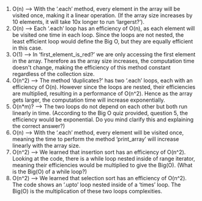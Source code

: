 1. O(n) —> With the ‘.each’ method, every element in the array will be visited once, making it a linear operation. (If the array size increases by 10 elements, it will take 10x longer to run ‘largerst?’).
2. O(n) —> Each ‘.each’ loop has an efficiency of O(n), as each element will be visited one time in each loop. Since the loops are not nested, the least efficient loop would define the Big O, but they are equally efficient in this case.
3. O(1) —> In ‘first_element_is_red?’ we are only accessing the first element in the array. Therefore as the array size increases, the computation time doesn't change, making the efficiency of this method constant regardless of the collection size. 
4. O(n^2) —> The method ‘duplicates?’ has two ‘.each’ loops, each with an efficiency of O(n). However since the loops are nested, their efficiencies are multiplied, resulting in a performance of O(n^2). Hence as the array gets larger, the computation time will increase exponentially. 
5. O(n*m)? —> The two loops do not depend on each other but both run linearly in time. (According to the Big O quiz provided, question 5, the efficiency would be exponential. Do you mind clarify this and explaining the correct answer?)
6. O(n) —> With the ‘.each’ method, every element will be visited once, meaning the time to perform the method ‘print_array’ will increase linearly with the array size.
7.  O(n^2) —> We learned that insertion sort has an efficiency of O(n^2). Looking at the code, there is a while loop nested inside of range iterator, meaning their efficiencies would be multiplied to give the Big(O). (What is the Big(O) of a while loop?)
8. O(n^2) —> We learned that selection sort has an efficiency of O(n^2). The code shows an ‘.upto’ loop nested inside of a ‘times’ loop. The Big(O) is the multiplication of these two loops complexities. 
